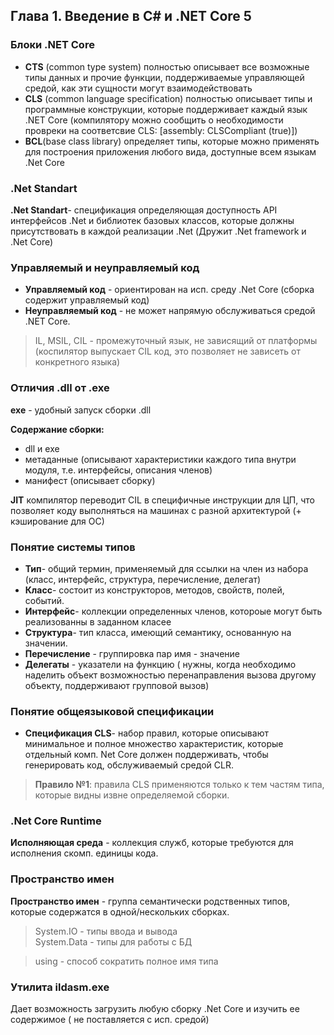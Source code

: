 ## Глава 1. Введение в С# и .NET Core 5
### Блоки .NET Core
* **CTS** (common type system) полностью описывает все возможные типы данных и прочие функции, поддерживаемые управляющей средой, как эти сущности могут взаимодействовать
* **CLS** (common language specification) полностью описывает типы и программные конструкции, которые поддерживает каждый язык .NET Core (компилятору можно сообщить о необходимости провреки на соответсвие CLS: [assembly: CLSCompliant (true)])
* **BCL**(base class library) определяет типы, которые можно применять для построения приложения любого вида, доступные всем языкам .Net Core
### .Net Standart
**.Net Standart**- спецификация определяющая доступность API интерфейсов .Net и библиотек базовых классов, которые должны присутствовать в каждой реализации .Net (Дружит .Net framework и .Net Core)
### Управляемый и неуправляемый код
* **Управляемый код** - ориентирован на исп. среду .Net Core (сборка содержит управляемый код)
* **Неуправляемый код** - не может напрямую обслуживаться средой .NET Core.

>IL, MSIL, CIL - промежуточный язык, не зависящий от платформы (коспилятор выпускает CIL код, это позволяет не зависеть от конкретного языка)

### Отличия .dll от .exe

**exe** - удобный запуск сборки .dll

**Содержание сборки:**
* dll и exe
* метаданные (описывают характеристики каждого типа внутри модуля, т.е. интерфейсы, описания членов)
* манифест (описывает сборку)

**JIT** компилятор переводит CIL  в специфичные инструкции для ЦП, что позволяет коду выполняться на машинах с разной архитектурой (+ кэширование для ОС)

### Понятие системы типов
* **Тип**- общий термин, применяемый для ссылки на член из набора (класс, интерфейс, структура, перечисление, делегат)
* **Класс**- состоит из конструкторов, методов, свойств, полей, событий.
* **Интерфейс**- коллекции определенных членов, котороые могут быть реализованны в заданном класее
* **Структура**- тип класса, имеющий семантику, основанную на значении.
* **Перечисление** - группировка пар имя - значение
* **Делегаты** - указатели на функцию ( нужны, когда необходимо наделить объект возможностью перенаправления вызова другому объекту, поддерживают групповой вызов)
### Понятие общеязыковой спецификации 
* **Спецификация CLS**- набор правил, которые описывают минимальное и полное множество характеристик, которые отдельный комп. Net Core должен поддерживать, чтобы генерировать код, обслуживаемый средой CLR.
>**Правило №1**: правила CLS применяются только к тем частям типа, которые видны извне определяемой сборки.
### .Net Core Runtime
**Исполняющая среда** - коллекция служб, которые требуются для исполнения скомп. единицы кода.
### Пространство имен
**Пространство имен** - группа семантически родственных типов, которые содержатся в одной/нескольких сборках. 
>System.IO - типы ввода и вывода  
System.Data - типы для работы с БД

>using - способ сократить полное имя типа
### Утилита ildasm.exe
Дает возможность загрузить любую сборку .Net Core и изучить ее содержимое ( не поставляется с исп. средой)